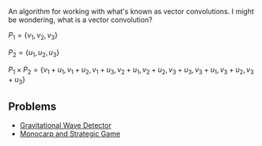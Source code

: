 An algorithm for working with what's known as vector convolutions. I might be wondering, what is a vector convolution?


$P_1 = \{v_1, v_2, v_3\}$

$P_2 = \{u_1, u_2, u_3\}$

$P_1 \times P_2 = \{v_1+u_1, v_1+u_2, v_1+u_3, v_2+u_1, v_2+u_2, v_3+u_3, v_3+u_1, v_3+u_2, v_3+u_3\}$  

## Problems

- [Gravitational Wave Detector](https://codeforces.com/gym/104252/problem/G)
- [Monocarp and Strategic Game](https://codeforces.com/contest/1841/problem/F)
